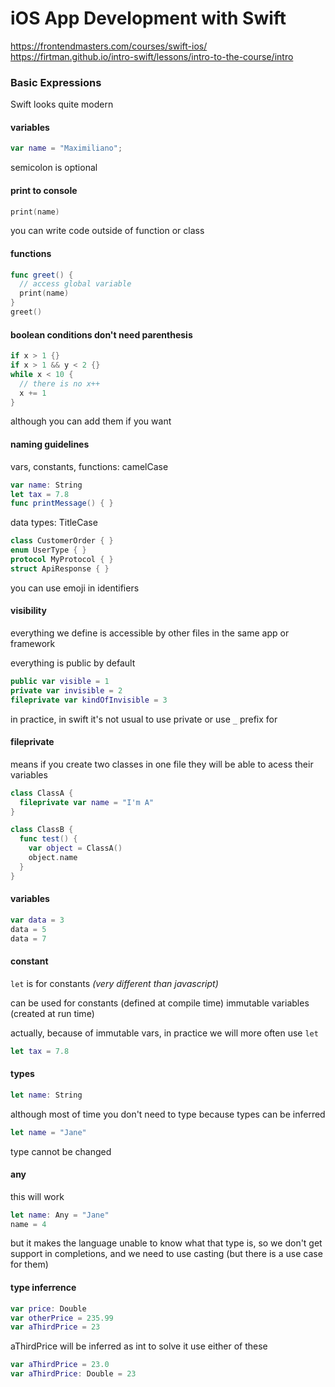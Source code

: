 iOS App Development with Swift
==============================
https://frontendmasters.com/courses/swift-ios/
https://firtman.github.io/intro-swift/lessons/intro-to-the-course/intro

### Basic Expressions
Swift looks quite modern

#### variables
```swift
var name = "Maximiliano";
```
semicolon is optional

#### print to console
```swift
print(name)
```

you can write code outside of
function or class

#### functions
```swift
func greet() {
  // access global variable
  print(name)
}
greet()
```

#### boolean conditions don't need parenthesis
```swift
if x > 1 {}
if x > 1 && y < 2 {}
while x < 10 {
  // there is no x++
  x += 1
}
```
although you can add them if you want

#### naming guidelines
vars, constants, functions: camelCase
```swift
var name: String
let tax = 7.8
func printMessage() { }
```

data types: TitleCase
```swift
class CustomerOrder { }
enum UserType { }
protocol MyProtocol { }
struct ApiResponse { }
```

you can use emoji in identifiers

#### visibility
everything we define is accessible
by other files in the same app or framework

everything is public by default
```swift
public var visible = 1
private var invisible = 2
fileprivate var kindOfInvisible = 3
```

in practice, in swift
it's not usual to use private
or use `_` prefix for

#### fileprivate
means if you create two classes in one file
they will be able to acess their variables

```swift
class ClassA {
  fileprivate var name = "I'm A"
}

class ClassB {
  func test() {
    var object = ClassA()
    object.name
  }
}
```

#### variables
```swift
var data = 3
data = 5
data = 7
```

#### constant
`let` is for constants
*(very different than javascript)*

can be used for 
constants (defined at compile time)
immutable variables (created at run time)

actually, because of immutable vars,
in practice we will more often use `let`

```swift
let tax = 7.8
```

#### types
```swift
let name: String
```

although most of time you don't need
to type because types can be inferred
```swift
let name = "Jane"
```

type cannot be changed

#### any
this will work

```swift
let name: Any = "Jane"
name = 4
```

but it makes the language unable to know
what that type is, so we don't get support
in completions, and we need to use casting
(but there is a use case for them)

#### type inferrence
```swift
var price: Double
var otherPrice = 235.99
var aThirdPrice = 23
```

aThirdPrice will be inferred as int
to solve it use either of these 
```swift
var aThirdPrice = 23.0
var aThirdPrice: Double = 23
```

